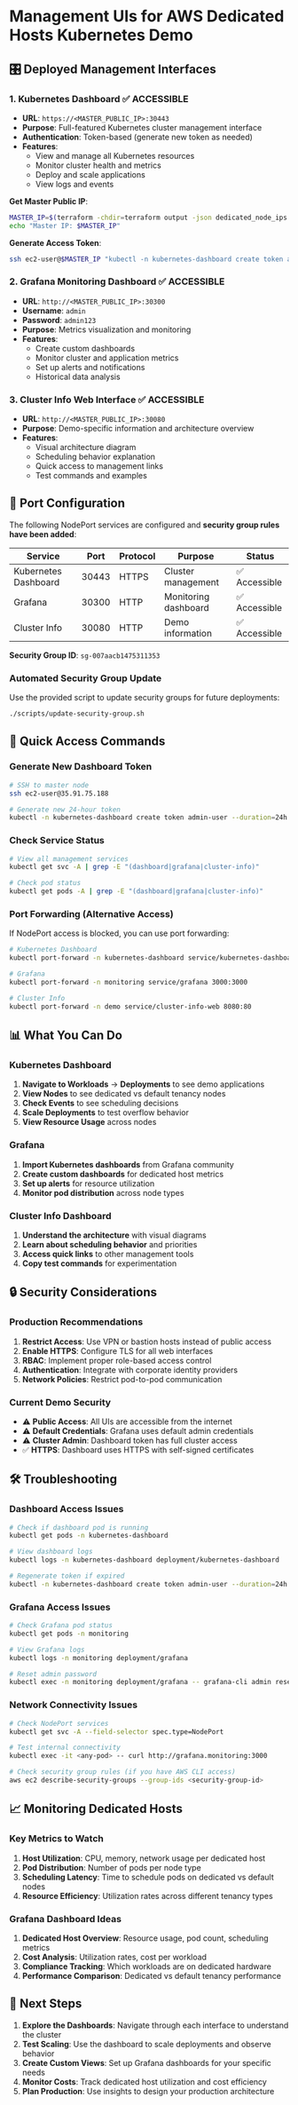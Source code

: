 # Management UIs for AWS Dedicated Hosts Kubernetes Demo

## 🎛️ Deployed Management Interfaces

### 1. Kubernetes Dashboard ✅ **ACCESSIBLE**
- **URL**: `https://<MASTER_PUBLIC_IP>:30443`
- **Purpose**: Full-featured Kubernetes cluster management interface
- **Authentication**: Token-based (generate new token as needed)
- **Features**:
  - View and manage all Kubernetes resources
  - Monitor cluster health and metrics
  - Deploy and scale applications
  - View logs and events

**Get Master Public IP**:
```bash
MASTER_IP=$(terraform -chdir=terraform output -json dedicated_node_ips | jq -r '.[0]')
echo "Master IP: $MASTER_IP"
```

**Generate Access Token**:
```bash
ssh ec2-user@$MASTER_IP "kubectl -n kubernetes-dashboard create token admin-user --duration=24h"
```

### 2. Grafana Monitoring Dashboard ✅ **ACCESSIBLE**
- **URL**: `http://<MASTER_PUBLIC_IP>:30300`
- **Username**: `admin`
- **Password**: `admin123`
- **Purpose**: Metrics visualization and monitoring
- **Features**:
  - Create custom dashboards
  - Monitor cluster and application metrics
  - Set up alerts and notifications
  - Historical data analysis

### 3. Cluster Info Web Interface ✅ **ACCESSIBLE**
- **URL**: `http://<MASTER_PUBLIC_IP>:30080`
- **Purpose**: Demo-specific information and architecture overview
- **Features**:
  - Visual architecture diagram
  - Scheduling behavior explanation
  - Quick access to management links
  - Test commands and examples

## 🔧 Port Configuration

The following NodePort services are configured and **security group rules have been added**:

| Service | Port | Protocol | Purpose | Status |
|---------|------|----------|---------|--------|
| Kubernetes Dashboard | 30443 | HTTPS | Cluster management | ✅ Accessible |
| Grafana | 30300 | HTTP | Monitoring dashboard | ✅ Accessible |
| Cluster Info | 30080 | HTTP | Demo information | ✅ Accessible |

**Security Group ID**: `sg-007aacb1475311353`

### Automated Security Group Update
Use the provided script to update security groups for future deployments:
```bash
./scripts/update-security-group.sh
```

## 🚀 Quick Access Commands

### Generate New Dashboard Token
```bash
# SSH to master node
ssh ec2-user@35.91.75.188

# Generate new 24-hour token
kubectl -n kubernetes-dashboard create token admin-user --duration=24h
```

### Check Service Status
```bash
# View all management services
kubectl get svc -A | grep -E "(dashboard|grafana|cluster-info)"

# Check pod status
kubectl get pods -A | grep -E "(dashboard|grafana|cluster-info)"
```

### Port Forwarding (Alternative Access)
If NodePort access is blocked, you can use port forwarding:

```bash
# Kubernetes Dashboard
kubectl port-forward -n kubernetes-dashboard service/kubernetes-dashboard 8443:443

# Grafana
kubectl port-forward -n monitoring service/grafana 3000:3000

# Cluster Info
kubectl port-forward -n demo service/cluster-info-web 8080:80
```

## 📊 What You Can Do

### Kubernetes Dashboard
1. **Navigate to Workloads** → **Deployments** to see demo applications
2. **View Nodes** to see dedicated vs default tenancy nodes
3. **Check Events** to see scheduling decisions
4. **Scale Deployments** to test overflow behavior
5. **View Resource Usage** across nodes

### Grafana
1. **Import Kubernetes dashboards** from Grafana community
2. **Create custom dashboards** for dedicated host metrics
3. **Set up alerts** for resource utilization
4. **Monitor pod distribution** across node types

### Cluster Info Dashboard
1. **Understand the architecture** with visual diagrams
2. **Learn about scheduling behavior** and priorities
3. **Access quick links** to other management tools
4. **Copy test commands** for experimentation

## 🔒 Security Considerations

### Production Recommendations
1. **Restrict Access**: Use VPN or bastion hosts instead of public access
2. **Enable HTTPS**: Configure TLS for all web interfaces
3. **RBAC**: Implement proper role-based access control
4. **Authentication**: Integrate with corporate identity providers
5. **Network Policies**: Restrict pod-to-pod communication

### Current Demo Security
- ⚠️ **Public Access**: All UIs are accessible from the internet
- ⚠️ **Default Credentials**: Grafana uses default admin credentials
- ⚠️ **Cluster Admin**: Dashboard token has full cluster access
- ✅ **HTTPS**: Dashboard uses HTTPS with self-signed certificates

## 🛠️ Troubleshooting

### Dashboard Access Issues
```bash
# Check if dashboard pod is running
kubectl get pods -n kubernetes-dashboard

# View dashboard logs
kubectl logs -n kubernetes-dashboard deployment/kubernetes-dashboard

# Regenerate token if expired
kubectl -n kubernetes-dashboard create token admin-user --duration=24h
```

### Grafana Access Issues
```bash
# Check Grafana pod status
kubectl get pods -n monitoring

# View Grafana logs
kubectl logs -n monitoring deployment/grafana

# Reset admin password
kubectl exec -n monitoring deployment/grafana -- grafana-cli admin reset-admin-password newpassword
```

### Network Connectivity Issues
```bash
# Check NodePort services
kubectl get svc -A --field-selector spec.type=NodePort

# Test internal connectivity
kubectl exec -it <any-pod> -- curl http://grafana.monitoring:3000

# Check security group rules (if you have AWS CLI access)
aws ec2 describe-security-groups --group-ids <security-group-id>
```

## 📈 Monitoring Dedicated Hosts

### Key Metrics to Watch
1. **Host Utilization**: CPU, memory, network usage per dedicated host
2. **Pod Distribution**: Number of pods per node type
3. **Scheduling Latency**: Time to schedule pods on dedicated vs default nodes
4. **Resource Efficiency**: Utilization rates across different tenancy types

### Grafana Dashboard Ideas
1. **Dedicated Host Overview**: Resource usage, pod count, scheduling metrics
2. **Cost Analysis**: Utilization rates, cost per workload
3. **Compliance Tracking**: Which workloads are on dedicated hardware
4. **Performance Comparison**: Dedicated vs default tenancy performance

## 🎯 Next Steps

1. **Explore the Dashboards**: Navigate through each interface to understand the cluster
2. **Test Scaling**: Use the dashboard to scale deployments and observe behavior
3. **Create Custom Views**: Set up Grafana dashboards for your specific needs
4. **Monitor Costs**: Track dedicated host utilization and cost efficiency
5. **Plan Production**: Use insights to design your production architecture